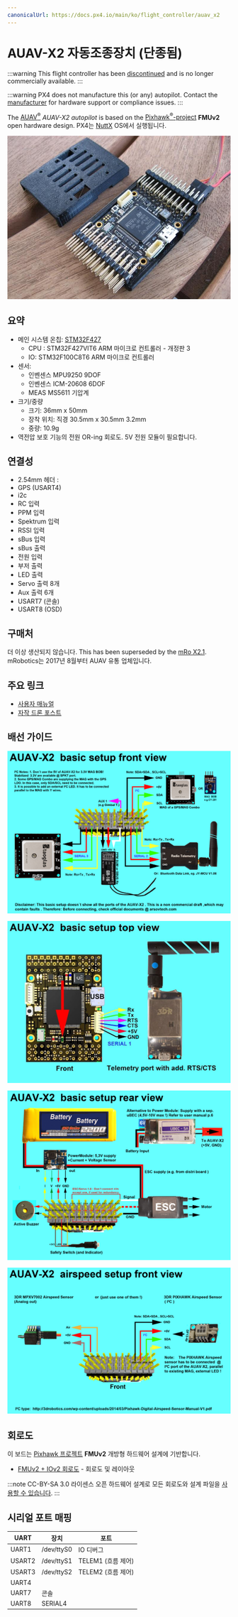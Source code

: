 ```yaml
---
canonicalUrl: https://docs.px4.io/main/ko/flight_controller/auav_x2
---
```


# AUAV-X2 자동조종장치 (단종됨)

:::warning
This flight controller has been [discontinued](../flight_controller/autopilot_experimental.md) and is no longer commercially available.
:::

:::warning PX4 does not manufacture this (or any) autopilot. Contact the [manufacturer](https://store.mrobotics.io/) for hardware support or compliance issues.
:::

The [AUAV<sup>&reg;</sup>](http://www.auav.com/) _AUAV-X2 autopilot_ is based on the [Pixhawk<sup>&reg;</sup>-project](https://pixhawk.org/) **FMUv2** open hardware design.  PX4는 [NuttX](https://nuttx.apache.org/) OS에서 실행됩니다.

![AUAVX2 케이스 2](../../assets/flight_controller/auav_x2/auavx2_case2.jpg)

## 요약

- 메인 시스템 온칩: [STM32F427](http://www.st.com/web/en/catalog/mmc/FM141/SC1169/SS1577/LN1789)
  - CPU : STM32F427VIT6 ARM 마이크로 컨트롤러 - 개정판 3
  - IO: STM32F100C8T6 ARM 마이크로 컨트롤러
- 센서:
  - 인벤센스 MPU9250 9DOF
  - 인벤센스 ICM-20608 6DOF
  - MEAS MS5611 기압계
- 크기/중량
  - 크기: 36mm x 50mm
  - 장착 위치: 직경 30.5mm x 30.5mm 3.2mm
  - 중량: 10.9g
- 역전압 보호 기능의 전원 OR-ing 회로도. 5V 전원 모듈이 필요합니다.

## 연결성

- 2.54mm 헤더 :
- GPS (USART4)
- i2c
- RC 입력
- PPM 입력
- Spektrum 입력
- RSSI 입력
- sBus 입력
- sBus 출력
- 전원 입력
- 부저 출력
- LED 출력
- Servo 출력 8개
- Aux 출력 6개
- USART7 (콘솔)
- USART8 (OSD)

## 구매처

더 이상 생산되지 않습니다. This has been superseded by the [mRo X2.1](mro_x2.1.md). mRobotics는 2017년 8월부터 AUAV 유통 업체입니다.

## 주요 링크

- [사용자 매뉴얼](http://arsovtech.com/wp-content/uploads/2015/08/AUAV-X2-user-manual-EN.pdf)
- [자작 드론 포스트](http://diydrones.com/profiles/blogs/introducing-the-auav-x2-1-flight-controller)

## 배선 가이드

![AUAV-X2 기본 설정 3](../../assets/flight_controller/auav_x2/auav_x2_basic_setup_3.png)

![AUAV-X2 기본 설정 2](../../assets/flight_controller/auav_x2/auav_x2_basic_setup_2.jpg)

![AUAV-X2 기본 설정 1](../../assets/flight_controller/auav_x2/auav_x2_basic_setup_1.png)

![AUAV-X2- 대기 속도 설정 3](../../assets/flight_controller/auav_x2/auav_x2_airspeed_setup_3.png)

## 회로도

이 보드는 [Pixhawk 프로젝트](https://pixhawk.org/) **FMUv2** 개방형 하드웨어 설계에 기반합니다.

- [FMUv2 + IOv2 회로도](https://raw.githubusercontent.com/PX4/Hardware/master/FMUv2/PX4FMUv2.4.5.pdf) - 회로도 및 레이아웃

:::note CC-BY-SA 3.0 라이센스 오픈 하드웨어 설계로 모든 회로도와 설계 파일을 [사용할 수 있습니다](https://github.com/PX4/Hardware).
:::

## 시리얼 포트 매핑

| UART   | 장치         | 포트             |
| ------ | ---------- | -------------- |
| UART1  | /dev/ttyS0 | IO 디버그         |
| USART2 | /dev/ttyS1 | TELEM1 (흐름 제어) |
| USART3 | /dev/ttyS2 | TELEM2 (흐름 제어) |
| UART4  |            |                |
| UART7  | 콘솔         |                |
| UART8  | SERIAL4    |                |

